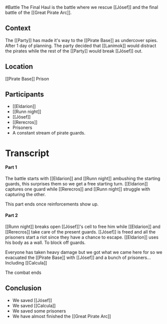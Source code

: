 #Battle 
The Final Haul is the battle where we rescue [[Jósef]] and the final battle of the [[Great Pirate Arc]].

## Context
The [[Party]] has made it's way to the [[Pirate Base]] as undercover spies. After 1 day of planning. The party decided that [[Lanimok]] would distract the pirates while the rest of the [[Party]] would break [[Jósef]] out.

## Location
[[Pirate Base]] Prison

## Participants
- [[Eldarion]]
- [[Runn night]]
- [[Jósef]]
- [[Rerecros]]
- Prisoners
- A constant stream of pirate guards.
# Transcript
#### Part 1
The battle starts with [[Eldarion]] and [[Runn night]] ambushing the starting guards, this surprises them so we get a free starting turn.
[[Eldarion]] captures one guard while [[Rerecros]] and [[Runn night]] struggle with capturing the other.

This part ends once reinforcements show up.

#### Part 2
[[Runn night]] breaks open [[Jósef]]'s cell  to free him while [[Eldarion]] and [[Rerecros]] take care of the present guards.
[[Jósef]] is freed and all the prisoners start a riot since they have a chance to escape.
[[Eldarion]] uses his body as a wall. To block off guards.

Everyone has taken heavy damage but we got what we came here for so we evacuated the [[Pirate Base]] with [[Jósef]] and a bunch of prisoners... Including [[Calcula]]

The combat ends

## Conclusion
- We saved [[Jósef]]
- We saved [[Calcula]]
- We saved some prisoners
- We have almost finished the [[Great Pirate Arc]]